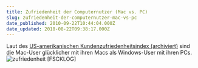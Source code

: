 ```yaml
---
title: Zufriedenheit der Computernutzer (Mac vs. PC)
slug: zufriedenheit-der-computernutzer-mac-vs-pc
date_published: 2010-09-22T10:44:04.000Z
date_updated: 2018-08-22T09:38:17.000Z
---
```


Laut des [US-amerikanischen Kundenzufriedenheitsindex (archiviert)](http://web.archive.org/web/20100921195219/http://money.cnn.com/2010/09/21/technology/pc_satisfaction/index.htm) sind die Mac-User glücklicher mit ihren Macs als Windows-User mit ihren PCs.
![zufriedenheit](//picdump.thafaker.de/2010/09/zufriedenheit.gif)
[FSCKLOG]
